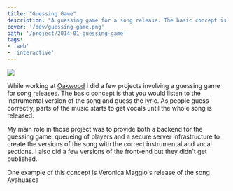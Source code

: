 ```yaml
---
title: "Guessing Game"
description: "A guessing game for a song release. The basic concept is to listen the instrumental version of the song and guess the lyric."
cover: '/dev/guessing-game.png'
path: '/project/2014-01-guessing-game'
tags:
- 'web'
- 'interactive'
---
```


![](/dev/guessing-game.png)

While working at [Oakwood](http://oakwood.se/) I did a few projects involving a guessing game for song releases. The basic concept is that you would listen to the instrumental version of the song and guess the lyric. As people guess correctly, parts of the music starts to get vocals until the whole song is released.

My main role in those project was to provide both a backend for the guessing game, queueing of players and a secure server infrastructure to create the versions of the song with the correct instrumental and vocal sections. I also did a few versions of the front-end but they didn't get published.

One example of this concept is Veronica Maggio's release of the song Ayahuasca
